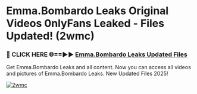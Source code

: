# Emma.Bombardo Leaks Original Videos 0nlyFans Leaked - Files Updated! (2wmc)

<h3>🔴 CLICK HERE 🌐==►► <a href="https://tinyurl.com/3hn5wdd3" rel="nofollow">Emma.Bombardo Leaks Updated Files</a></h3>

Get Emma.Bombardo Leaks and all content. Now you can access all videos and pictures of Emma.Bombardo Leaks. New Updated Files 2025!

[![2wmc](https://i.imgur.com/4HnBqBT.gif)](https://tinyurl.com/3hn5wdd3)
